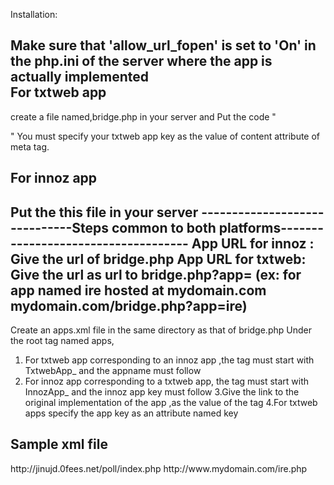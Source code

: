 
Installation:

Make sure that 'allow_url_fopen' is set to 'On' in the php.ini of the server where the app is actually implemented  
For txtweb app 
-------------------
create a file named,bridge.php in your server and
Put the  code 
"
<!doctype html>
 <html> 
    <head>
        <meta name = "txtweb-appkey" content = "<your txtweb-appkey here>" />
    </head>
    <body></body>
</html>"
You must specify your txtweb app key as the value of content attribute of meta tag.

For innoz app
-----------------
Put the this file in your server
------------------------------Steps common to both platforms------------------------------------
App URL for innoz : Give the url of bridge.php
App URL for txtweb: Give the url as url to bridge.php?app=<appname> (ex: for app named ire  hosted at
                                                                                           mydomain.com mydomain.com/bridge.php?app=ire) 
----------------------------------------------------------------------
Create an apps.xml file in the  same directory as that of bridge.php
Under the root tag named apps,
1. For txtweb app corresponding to an innoz app ,the tag must start with TxtwebApp_ and the appname must follow
2. For innoz app corresponding to a txtweb app, the tag must start with InnozApp_ and the  innoz app key must follow
3.Give the link to the original implementation of the app ,as the value of the tag
4.For txtweb apps specify the app key as an attribute named key

Sample xml file
 -----------------
<?xml version="1.0" encoding="ISO-8859-1"?>
<apps>
    <TxtwebApp_surveys key='23232-3ewe-23er2-23dw'>http://jinujd.0fees.net/poll/index.php</TxtwebApp_surveys>
    <InnozApp_23ert-er3w-23ee-3err>http://www.mydomain.com/ire.php</InnozApp_23ert-er3w-23ee-3err>
</apps>
